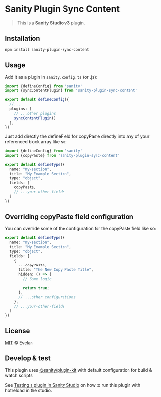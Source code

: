 # Sanity Plugin Sync Content

> This is a **Sanity Studio v3** plugin.

## Installation

```sh
npm install sanity-plugin-sync-content
```

## Usage

Add it as a plugin in `sanity.config.ts` (or .js):

```ts
import {defineConfig} from 'sanity'
import {syncContentPlugin} from 'sanity-plugin-sync-content'

export default defineConfig({
  //...
  plugins: [
    // ...other plugins
    syncContentPlugin()
  ],
})
```

Just add directly the defineField for copyPaste directly into any of your referenced block array like so:

```ts
import {defineConfig} from 'sanity'
import {copyPaste} from 'sanity-plugin-sync-content'

export default defineType({
  name: "my-section",
  title: "My Example Section",
  type: "object",
  fields: [
    copyPaste,
    // ...your-other-fields
  ]
})
```

## Overriding copyPaste field configuration

You can override some of the configuration for the copyPaste field like so:

```ts
export default defineType({
  name: "my-section",
  title: "My Example Section",
  type: "object",
  fields: [
    {
      ...copyPaste,
      title: "The New Copy Paste Title",
      hidden: () => {
        // Some logic

        return true;
      },
      // ...other configurations
    },
    // ...your-other-fields
  ]
})
```

## License

[MIT](LICENSE) © Evelan

## Develop & test

This plugin uses [@sanity/plugin-kit](https://github.com/sanity-io/plugin-kit)
with default configuration for build & watch scripts.

See [Testing a plugin in Sanity Studio](https://github.com/sanity-io/plugin-kit#testing-a-plugin-in-sanity-studio)
on how to run this plugin with hotreload in the studio.
